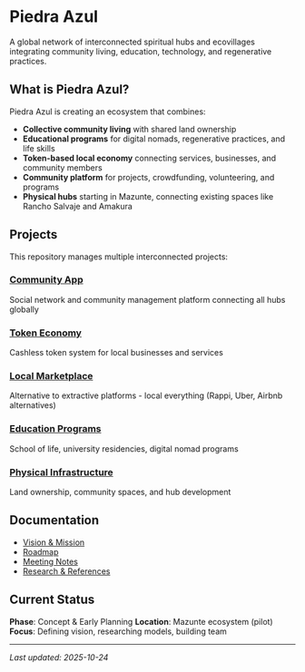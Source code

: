 # Piedra Azul

A global network of interconnected spiritual hubs and ecovillages integrating community living, education, technology, and regenerative practices.

## What is Piedra Azul?

Piedra Azul is creating an ecosystem that combines:
- **Collective community living** with shared land ownership
- **Educational programs** for digital nomads, regenerative practices, and life skills
- **Token-based local economy** connecting services, businesses, and community members
- **Community platform** for projects, crowdfunding, volunteering, and programs
- **Physical hubs** starting in Mazunte, connecting existing spaces like Rancho Salvaje and Amakura

## Projects

This repository manages multiple interconnected projects:

### [Community App](projects/community-app/)
Social network and community management platform connecting all hubs globally

### [Token Economy](projects/token-economy/)
Cashless token system for local businesses and services

### [Local Marketplace](projects/local-marketplace/)
Alternative to extractive platforms - local everything (Rappi, Uber, Airbnb alternatives)

### [Education Programs](projects/education-programs/)
School of life, university residencies, digital nomad programs

### [Physical Infrastructure](projects/physical-infrastructure/)
Land ownership, community spaces, and hub development

## Documentation

- [Vision & Mission](docs/vision.md)
- [Roadmap](docs/roadmap.md)
- [Meeting Notes](meetings/)
- [Research & References](research/)

## Current Status

**Phase**: Concept & Early Planning
**Location**: Mazunte ecosystem (pilot)
**Focus**: Defining vision, researching models, building team

---

*Last updated: 2025-10-24*

